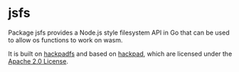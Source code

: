 # jsfs

Package jsfs provides a Node.js style filesystem API in Go that can be used to allow os functions to work on wasm.

It is built on [hackpadfs](https://github.com/hack-pad/hackpadfs) and based on [hackpad](https://github.com/hack-pad/hackpad), which are licensed under the [Apache 2.0 License](https://github.com/hack-pad/hackpad/blob/main/LICENSE).